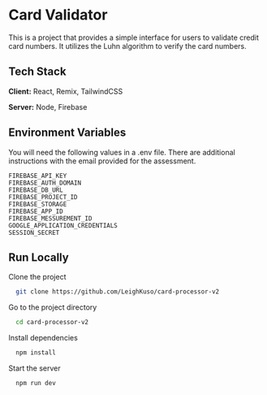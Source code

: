 
# Card Validator

This is a project that provides a simple interface for users to validate credit card numbers. It utilizes the Luhn algorithm to verify the card numbers.


## Tech Stack

**Client:** React, Remix, TailwindCSS

**Server:** Node, Firebase


## Environment Variables

You will need the following values in a .env file. There are additional instructions with the email provided for the assessment.

`FIREBASE_API_KEY` \
`FIREBASE_AUTH_DOMAIN`\
`FIREBASE_DB_URL`\
`FIREBASE_PROJECT_ID`\
`FIREBASE_STORAGE`\
`FIREBASE_APP_ID`\
`FIREBASE_MESSUREMENT_ID`\
`GOOGLE_APPLICATION_CREDENTIALS`\
`SESSION_SECRET`


## Run Locally

Clone the project

```bash
  git clone https://github.com/LeighKuso/card-processor-v2
```

Go to the project directory

```bash
  cd card-processor-v2
```

Install dependencies

```bash
  npm install
```

Start the server

```bash
  npm run dev
```
